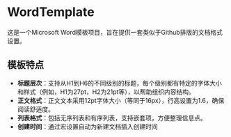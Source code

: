 # WordTemplate

这是一个Microsoft Word模板项目，旨在提供一套类似于Github排版的文档格式设置。

## 模板特点

- **标题层次**：支持从H1到H6的不同级别的标题，每个级别都有特定的字体大小和样式（例如，H1为27pt，H2为21pt等），以帮助组织内容结构。
- **正文格式**：正文文本采用12pt字体大小（等同于16px），行高设置为1.6，确保阅读舒适度。
- **列表格式**：包括无序列表和有序列表，支持嵌套项，方便整理信息点。
- **创建时间**：通过宏设置自动为新建文档插入创建时间

